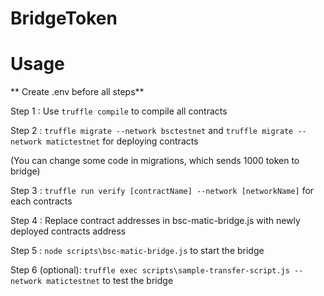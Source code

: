 # BridgeToken

# Usage

** Create .env before all steps**

Step 1 : Use ``` truffle compile ``` to compile all contracts

Step 2 : ``` truffle migrate --network bsctestnet ``` and ``` truffle migrate --network matictestnet ``` for deploying contracts

(You can change some code in migrations, which sends 1000 token to bridge)

Step 3 : ``` truffle run verify [contractName] --network [networkName] ``` for each contracts

Step 4 : Replace contract addresses in bsc-matic-bridge.js with newly deployed contracts address

Step 5 : ``` node scripts\bsc-matic-bridge.js ``` to start the bridge

Step 6 (optional): ``` truffle exec scripts\sample-transfer-script.js --network matictestnet ``` to test the bridge 
